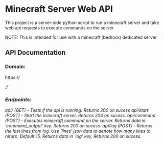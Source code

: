 # Minecraft Server Web API
This project is a server-side python script to run a minecraft server and take web api requests to execute commands on the server.

NOTE: This is intended for use with a minecraft (bedrock) dedicated server.

## API Documentation

### Domain: 
https://<address>:<port>/

### Endpoints:
api/ (GET) - Tests if the api is running. Returns 200 on sucess
api/start (POST) - Start the minecraft server. Returns 204 on sucess.
api/command (POST) - Executes minecraft command on the server. Returns data in 'command_output' key. Returns 200 on sucess.
api/log (POST) - Returns the last lines from log. Use 'lines' json data to denote how many lines to return. Default 15. Returns data in 'log' key. Returns 200 on sucess.